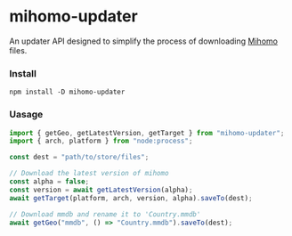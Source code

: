# mihomo-updater

An updater API designed to simplify the process of downloading [Mihomo](https://github.com/MetaCubeX/mihomo) files.

### Install

```
npm install -D mihomo-updater
```

### Uasage

```typescript
import { getGeo, getLatestVersion, getTarget } from "mihomo-updater";
import { arch, platform } from "node:process";

const dest = "path/to/store/files";

// Download the latest version of mihomo
const alpha = false;
const version = await getLatestVersion(alpha);
await getTarget(platform, arch, version, alpha).saveTo(dest);

// Download mmdb and rename it to 'Country.mmdb'
await getGeo("mmdb", () => "Country.mmdb").saveTo(dest);
```
